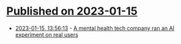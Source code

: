 # [Published on 2023-01-15](index.md)

* [2023-01-15, 13:56:13](https://news.ycombinator.com/item?id=34389389) - [A mental health tech company ran an AI experiment on real users](https://www.nbcnews.com/tech/internet/chatgpt-ai-experiment-mental-health-tech-app-koko-rcna65110)
